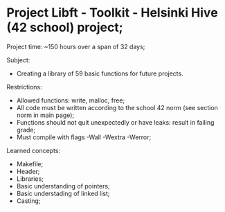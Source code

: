 # Project Libft - Toolkit - Helsinki Hive (42 school) project;  
  
Project time: ~150 hours over a span of 32 days;  

Subject:  
- Creating a library of 59 basic functions for future projects.  

Restrictions:  

- Allowed functions: write, malloc, free;  
- All code must be written according to the school 42 norm (see section norm in main page);  
- Functions should not quit unexpectedly or have leaks: result in failing grade;  
- Must compile with flags -Wall -Wextra -Werror;  

Learned concepts:

- Makefile;  
- Header;  
- Libraries;  
- Basic understanding of pointers;  
- Basic understading of linked list;  
- Casting;  

